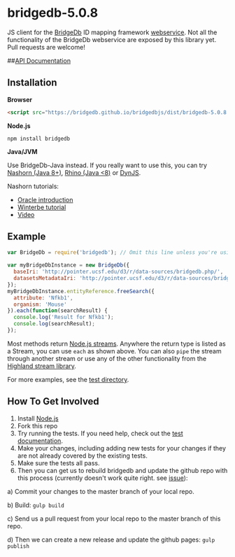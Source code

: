 bridgedb-5.0.8
===================

JS client for the [BridgeDb](http://bridgedb.org) ID mapping framework [webservice](http://bridgedb.org/wiki/BridgeWebservice/).
Not all the functionality of the BridgeDb webservice are exposed by this library yet. Pull requests are welcome!

##[API Documentation](https://bridgedb.github.io/bridgedbjs/docs/)

## Installation

**Browser**
```html
<script src="https://bridgedb.github.io/bridgedbjs/dist/bridgedb-5.0.8.min.js"></script>
```

**Node.js**
```
npm install bridgedb
```

**Java/JVM**

Use BridgeDb-Java instead. If you really want to use this, you can try [Nashorn (Java 8+)](http://openjdk.java.net/projects/nashorn/), [Rhino (Java <8)](https://developer.mozilla.org/en-US/docs/Mozilla/Projects/Rhino) or [DynJS](http://dynjs.org/).

Nashorn tutorials:
* [Oracle introduction](http://www.oracle.com/technetwork/articles/java/jf14-nashorn-2126515.html)
* [Winterbe tutorial](http://winterbe.com/posts/2014/04/05/java8-nashorn-tutorial/)
* [Video](https://www.youtube.com/watch?v=Cxyg22C5gcw)

## Example
```js
var BridgeDb = require('bridgedb'); // Omit this line unless you're using Node.js

var myBridgeDbInstance = new BridgeDb({
  baseIri: 'http://pointer.ucsf.edu/d3/r/data-sources/bridgedb.php/',
  datasetsMetadataIri: 'http://pointer.ucsf.edu/d3/r/data-sources/bridgedb-datasources.php'
});
myBridgeDbInstance.entityReference.freeSearch({
  attribute: 'Nfkb1',
  organism: 'Mouse'
}).each(function(searchResult) {
  console.log('Result for Nfkb1');
  console.log(searchResult);
});
```

Most methods return [Node.js streams](http://nodejs.org/api/stream.html). Anywhere the return type is listed as a Stream, you can use ```each``` as shown above.
You can also ```pipe``` the stream through another stream or use any of the other functionality from the [Highland stream library](http://highlandjs.org/).

For more examples, see the [test directory](https://github.com/bridgedb/bridgedbjs/tree/master/test).

## How To Get Involved

1. Install [Node.js](https://nodejs.org/)
2. Fork this repo
3. Try running the tests. If you need help, check out the [test documentation](./test/README.md).
4. Make your changes, including adding new tests for your changes if they are not already covered by the existing tests.
5. Make sure the tests all pass.
6. Then you can get us to rebuild bridgedb and update the github repo with this process (currently doesn't work quite right. see [issue](https://github.com/bridgedb/bridgedbjs/issues/3)):

  a) Commit your changes to the master branch of your local repo.

  b) Build:
    ```
    gulp build
    ```

  c) Send us a pull request from your local repo to the master branch of this repo.

  d) Then we can create a new release and update the github pages:
    ```
    gulp publish
    ```
